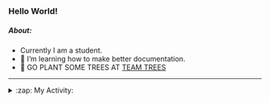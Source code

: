 ### Hello World!

##### About:
- Currently I am a student.
- 🌱 I’m learning how to make better documentation.
- 🌱 GO PLANT SOME TREES AT [TEAM TREES](https://teamtrees.org/)

---
<details>
  <summary>:zap: My Activity:</summary>
  
<!--START_SECTION:waka-->
![Code Time](http://img.shields.io/badge/Code%20Time-1%2C123%20hrs%2052%20mins-blue)

**I'm a Night 🦉** 

```text
🌞 Morning                1068 commits        ██░░░░░░░░░░░░░░░░░░░░░░░   08.07 % 
🌆 Daytime                4979 commits        █████████░░░░░░░░░░░░░░░░   37.64 % 
🌃 Evening                3788 commits        ███████░░░░░░░░░░░░░░░░░░   28.64 % 
🌙 Night                  3393 commits        ██████░░░░░░░░░░░░░░░░░░░   25.65 % 
```
📅 **I'm Most Productive on Wednesday** 

```text
Monday                   2094 commits        ████░░░░░░░░░░░░░░░░░░░░░   15.83 % 
Tuesday                  1618 commits        ███░░░░░░░░░░░░░░░░░░░░░░   12.23 % 
Wednesday                3119 commits        ██████░░░░░░░░░░░░░░░░░░░   23.58 % 
Thursday                 1492 commits        ███░░░░░░░░░░░░░░░░░░░░░░   11.28 % 
Friday                   1265 commits        ██░░░░░░░░░░░░░░░░░░░░░░░   09.56 % 
Saturday                 1222 commits        ██░░░░░░░░░░░░░░░░░░░░░░░   09.24 % 
Sunday                   2418 commits        █████░░░░░░░░░░░░░░░░░░░░   18.28 % 
```


📊 **This Week I Spent My Time On** 

```text
🔥 Editors: 
VS Code                  1 hr 52 mins        █████████████████████████   100.00 % 

🐱‍💻 Projects: 
praise                   1 hr 21 mins        ██████████████████░░░░░░░   72.48 % 
discord-bot              30 mins             ███████░░░░░░░░░░░░░░░░░░   26.86 % 
CSF22                    0 secs              ░░░░░░░░░░░░░░░░░░░░░░░░░   00.66 % 
```


 Last Updated on 20/05/2023 11:07:32 UTC
<!--END_SECTION:waka-->
</details>
